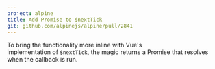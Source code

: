 ```yaml
---
project: alpine
title: Add Promise to $nextTick
git: github.com/alpinejs/alpine/pull/2841
---
```


To bring the functionality more inline with Vue's implementation of `$nextTick`, the magic returns a Promise that resolves when the callback is run.